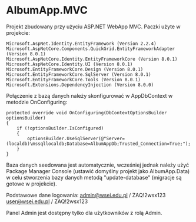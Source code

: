 # AlbumApp.MVC
Projekt zbudowany przy użyciu ASP.NET WebApp MVC.
Paczki użyte w projekcie:

    Microsoft.AspNet.Identity.EntityFramework (Version 2.2.4)
    Microsoft.AspNetCore.Components.QuickGrid.EntityFrameworkAdapter (Version 8.0.1)
    Microsoft.AspNetCore.Identity.EntityFrameworkCore (Version 8.0.1)
    Microsoft.AspNetCore.Identity.UI (Version 8.0.1)
    Microsoft.EntityFrameworkCore.Design (Version 8.0.1)
    Microsoft.EntityFrameworkCore.SqlServer (Version 8.0.1)
    Microsoft.EntityFrameworkCore.Tools (Version 8.0.1)
    Microsoft.Extensions.DependencyInjection (Version 8.0.0)

Połączenie z bazą danych należy skonfigurować w AppDbContext w metodzie OnConfiguring:

    protected override void OnConfiguring(DbContextOptionsBuilder optionsBuilder)
    {
        if (!optionsBuilder.IsConfigured)
        {
            optionsBuilder.UseSqlServer(@"Server=(localdb)\mssqllocaldb;Database=AlbumAppDb;Trusted_Connection=True;");
        }
    }

Baza danych seedowana jest automatycznie, wcześniej jednak należy użyć Package Manager Console (ustawić domyślny projekt jako AlbumApp.Data) w celu stworzenia bazy danych metodą "update-database" (migracje są gotowe w projekcie).



Podstawowe dane logowania:
admin@wsei.edu.pl / ZAQ!2wsx123
user@wsei.edu.pl / ZAQ!2wsx123

Panel Admin jest dostępny tylko dla użytkowników z rolą Admin.

